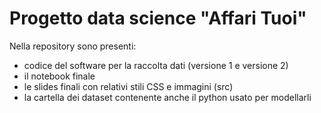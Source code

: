 # Progetto data science "Affari Tuoi"
Nella repository sono presenti:
- codice del software per la raccolta dati (versione 1 e versione 2)
- il notebook finale
- le slides finali con relativi stili CSS e immagini (src)
- la cartella dei dataset contenente anche il python usato per modellarli
